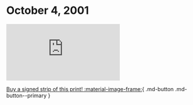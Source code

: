 # October 4, 2001

![](https://www.achewood.com/comic.php?date=10042001)

[Buy a signed strip of this print! :material-image-frame:](https://achewood-holiday-pop-up.myshopify.com/products/strip#10042001){ .md-button .md-button--primary }

